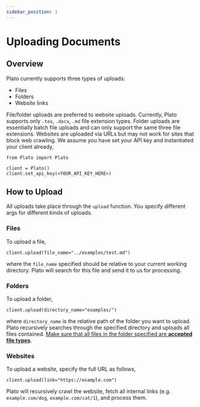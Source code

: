 ```yaml
---
sidebar_position: 1
---
```


# Uploading Documents

## Overview

Plato currently supports three types of uploads:
- Files
- Folders
- Website links

File/folder uploads are preferred to website uploads. Currently, Plato supports only `.tex`, `.docx`, `.md` file extension types. Folder uploads are essentially batch file uploads and can only support the same three file extensions. Websites are uploaded via URLs but may not work for sites that block web crawling. We assume you have set your API key and instantiated your client already,

```
from Plato import Plato

client = Plato()
client.set_api_key(<YOUR_API_KEY_HERE>)
```

## How to Upload

All uploads take place through the `upload` function. You specify different args for different kinds of uploads.

### Files

To upload a file,

```
client.upload(file_name="../examples/test.md")
```

where the `file_name` specified should be relative to your current working directory. Plato will search for this file and send it to us for processing.

### Folders

To upload a folder,

```
client.upload(directory_name="examples/")
```

where `directory_name` is the relative path of the folder you want to upload. Plato recursively searches through the specified directory and uploads all files contained. <ins>Make sure that all files in the folder specified are **accepted file types**</ins>.

### Websites

To upload a website, specify the full URL as follows,

```
client.upload(link="https://example.com")
```

Plato will recursively crawl the website, fetch all internal links (e.g. `example.com/dog`, `example.com/cat/1`), and process them.